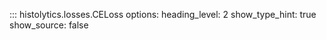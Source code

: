 ::: histolytics.losses.CELoss
    options:
      heading_level: 2
      show_type_hint: true
      show_source: false
